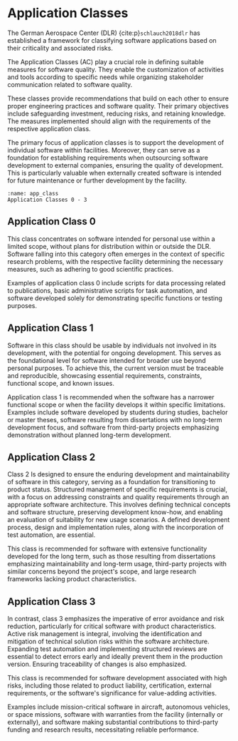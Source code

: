 # Application Classes

The German Aerospace Center (DLR) {cite:p}`schlauch2018dlr` has established a framework for classifying software applications based on their criticality and associated risks. 

The Application Classes (AC) play a crucial role in defining suitable measures for software quality. They enable the customization of activities and tools according to specific needs while organizing stakeholder communication related to software quality.

These classes provide recommendations that build on each other to ensure proper engineering practices and software quality. Their primary objectives include safeguarding investment, reducing risks, and retaining knowledge. The measures implemented should align with the requirements of the respective application class.

The primary focus of application classes is to support the development of individual software within facilities. Moreover, they can serve as a foundation for establishing requirements when outsourcing software development to external companies, ensuring the quality of development. This is particularly valuable when externally created software is intended for future maintenance or further development by the facility.

```{figure} ../figures/app_classes/app_class.png
:name: app_class
Application Classes 0 - 3
```

## Application Class 0

This class concentrates on software intended for personal use within a limited scope, without plans for distribution within or outside the DLR. Software falling into this category often emerges in the context of specific research problems, with the respective facility determining the necessary measures, such as adhering to good scientific practices. 

Examples of application class 0 include scripts for data processing related to publications, basic administrative scripts for task automation, and software developed solely for demonstrating specific functions or testing purposes.


## Application Class 1

Software in this class should be usable by individuals not involved in its development, with the potential for ongoing development. This serves as the foundational level for software intended for broader use beyond personal purposes. To achieve this, the current version must be traceable and reproducible, showcasing essential requirements, constraints, functional scope, and known issues.

Application class 1 is recommended when the software has a narrower functional scope or when the facility develops it within specific limitations. Examples include software developed by students during studies, bachelor or master theses, software resulting from dissertations with no long-term development focus, and software from third-party projects emphasizing demonstration without planned long-term development.

## Application Class 2 

Class 2 Is designed to ensure the enduring development and maintainability of software in this category, serving as a foundation for transitioning to product status. Structured management of specific requirements is crucial, with a focus on addressing constraints and quality requirements through an appropriate software architecture. This involves defining technical concepts and software structure, preserving development know-how, and enabling an evaluation of suitability for new usage scenarios. A defined development process, design and implementation rules, along with the incorporation of test automation, are essential. 

This class is recommended for software with extensive functionality developed for the long term, such as those resulting from dissertations emphasizing maintainability and long-term usage, third-party projects with similar concerns beyond the project's scope, and large research frameworks lacking product characteristics.

## Application Class 3 
In contrast, class 3 emphasizes the imperative of error avoidance and risk reduction, particularly for critical software with product characteristics. Active risk management is integral, involving the identification and mitigation of technical solution risks within the software architecture. Expanding test automation and implementing structured reviews are essential to detect errors early and ideally prevent them in the production version. Ensuring traceability of changes is also emphasized.

This class is recommended for software development associated with high risks, including those related to product liability, certification, external requirements, or the software's significance for value-adding activities. 

Examples include mission-critical software in aircraft, autonomous vehicles, or space missions, software with warranties from the facility (internally or externally), and software making substantial contributions to third-party funding and research results, necessitating reliable performance.
